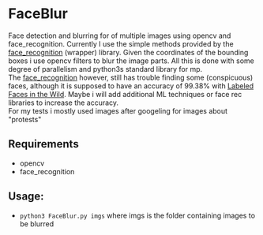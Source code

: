 # FaceBlur
Face detection and blurring for of multiple images using opencv and face_recognition. Currently I use the simple methods provided by the [face_recognition](https://github.com/ageitgey/face_recognition) (wrapper) library. Given the coordinates of the bounding boxes i use opencv filters to blur the image parts. All this is done with some degree of parallelism and python3s standard library for mp.      
The [face_recognition](https://github.com/ageitgey/face_recognition) however, still has trouble finding some (conspicuous) faces, although it is supposed to have an accuracy of  99.38% with [Labeled Faces in the Wild](http://vis-www.cs.umass.edu/lfw/). Maybe i will add additional ML techniques or face rec libraries to increase the accuracy.   
For my tests i mostly used images after googeling for images about "protests"


## Requirements
* opencv
* face_recognition

## Usage:    
* `python3 FaceBlur.py imgs` where imgs is the folder containing images to be blurred
